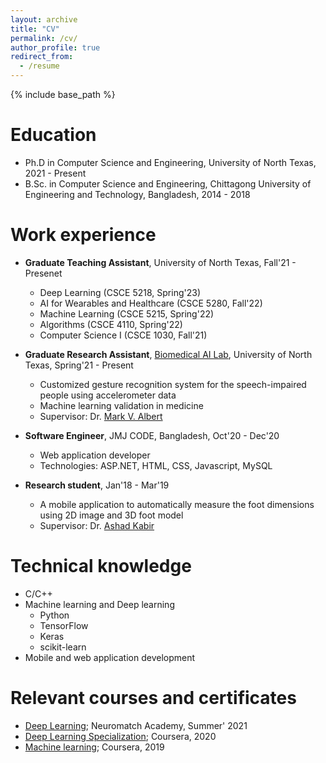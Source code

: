 ```yaml
---
layout: archive
title: "CV"
permalink: /cv/
author_profile: true
redirect_from:
  - /resume
---
```


{% include base_path %}

Education
======
* Ph.D in Computer Science and Engineering, University of North Texas, 2021 - Present
* B.Sc. in Computer Science and Engineering, Chittagong University of Engineering and Technology, Bangladesh, 2014 - 2018

Work experience
======
* **Graduate Teaching Assistant**, University of North Texas, Fall'21 - Presenet
  * Deep Learning (CSCE 5218, Spring'23)
  * AI for Wearables and Healthcare (CSCE 5280, Fall'22)
  * Machine Learning (CSCE 5215, Spring'22)
  * Algorithms (CSCE 4110, Spring'22)  
  * Computer Science I (CSCE 1030, Fall'21)

* **Graduate Research Assistant**, [Biomedical AI Lab](https://www.biomed-ai.com/home), University of North Texas, Spring'21 - Present
  * Customized gesture recognition system for the speech-impaired people using accelerometer data
  * Machine learning validation in medicine
  * Supervisor: Dr. [Mark V. Albert](https://sites.google.com/view/biomed-ai/people/mark-v-albert)

* **Software Engineer**, JMJ CODE, Bangladesh, Oct'20 - Dec'20
  * Web application developer
  * Technologies: ASP.NET, HTML, CSS, Javascript, MySQL 

* **Research student**, Jan'18 - Mar'19
  * A mobile application to automatically measure the foot dimensions using 2D image and 3D foot model
  * Supervisor: Dr. [Ashad Kabir](https://bjbs.csu.edu.au/schools/computing-mathematics-engineering/staff/profiles/senior-lecturers/ashad-kabir) 
  
Technical knowledge
======
* C/C++
* Machine learning and Deep learning
  * Python
  * TensorFlow
  * Keras
  * scikit-learn
* Mobile and web application development

Relevant courses and certificates
======
* [Deep Learning](https://portal.neuromatchacademy.org/certificate/4999117d-8189-456f-a685-e1df9246d2fe); Neuromatch Academy, Summer' 2021
* [Deep Learning Specialization](https://www.coursera.org/account/accomplishments/specialization/certificate/WEPXPVQ3XVEQ); Coursera, 2020
* [Machine learning](https://www.coursera.org/account/accomplishments/certificate/FMKVVJQVFN3C); Coursera, 2019


<!-- Publications
======
  <ul>{% for post in site.publications %}
    {% include archive-single-cv.html %}
  {% endfor %}</ul>
  
Talks
======
  <ul>{% for post in site.talks %}
    {% include archive-single-talk-cv.html %}
  {% endfor %}</ul>
  
Teaching
======
  <ul>{% for post in site.teaching %}
    {% include archive-single-cv.html %}
  {% endfor %}</ul>
  
Service and leadership
======
* Currently signed in to 43 different slack teams
 -->

